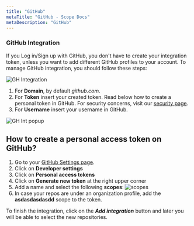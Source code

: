 ```yaml
---
title: "GitHub"
metaTitle: "GitHub - Scope Docs"
metaDescription: "GitHub"
---
```


### GitHub Integration

If you Log in/Sign up with GitHub, you don't have to create your integration token, unless you want to add different GitHub profiles to your account. To manage GitHub integration, you should follow these steps:

![GH Integration](https://user-images.githubusercontent.com/48650098/79743481-ef880c80-8304-11ea-991c-33a0b2f97794.png)

1. For **Domain**, by default *github.com*.
2. For **Token** insert your created token. Read below how to create a personal token in GitHub. For security concerns, visit our [security page](https://docs.scope.ink/company-information/7-security "security page").
3. For **Username** insert your username in GitHub.

![GH Int popup](https://user-images.githubusercontent.com/48650098/79741332-5acfdf80-8301-11ea-9317-ddab69b1aaea.png)

## How to create a personal access token on GitHub?

1. Go to your [GitHub Settings page](https://github.com/settings/profile).
2. Click on **Developer settings**
3. Click on **Personal access tokens**
4. Click on **Generate new token** at the right upper corner 
5. Add a name and select the following **scopes**:
![scopes](https://user-images.githubusercontent.com/48650098/81051126-7e7a5480-8ec1-11ea-876b-c88eb45b440a.png)
6. In case your repos are under an organization profile, add the **asdasdasdasdd** scope to the token.

To finish the integration, click on the ***Add integration*** button and later you will be able to select the new repositories.